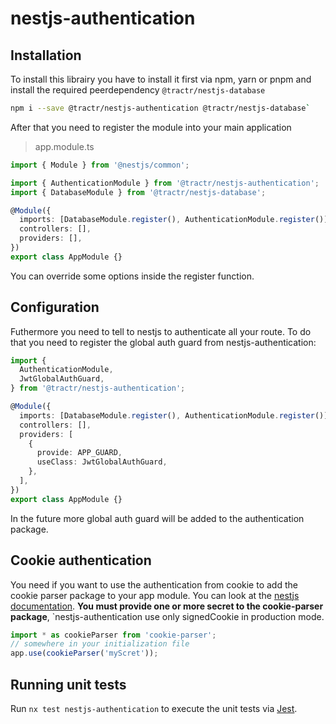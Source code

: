 # nestjs-authentication

## Installation

To install this librairy you have to install it first via npm, yarn or pnpm and
install the required peerdependency `@tractr/nestjs-database`

```bash
npm i --save @tractr/nestjs-authentication @tractr/nestjs-database`
```

After that you need to register the module into your main application

> app.module.ts

```typescript
import { Module } from '@nestjs/common';

import { AuthenticationModule } from '@tractr/nestjs-authentication';
import { DatabaseModule } from '@tractr/nestjs-database';

@Module({
  imports: [DatabaseModule.register(), AuthenticationModule.register()],
  controllers: [],
  providers: [],
})
export class AppModule {}
```

You can override some options inside the register function.

## Configuration

Futhermore you need to tell to nestjs to authenticate all your route. To do that
you need to register the global auth guard from nestjs-authentication:

```typescript
import {
  AuthenticationModule,
  JwtGlobalAuthGuard,
} from '@tractr/nestjs-authentication';

@Module({
  imports: [DatabaseModule.register(), AuthenticationModule.register()],
  controllers: [],
  providers: [
    {
      provide: APP_GUARD,
      useClass: JwtGlobalAuthGuard,
    },
  ],
})
export class AppModule {}
```

In the future more global auth guard will be added to the authentication
package.

## Cookie authentication

You need if you want to use the authentication from cookie to add the cookie
parser package to your app module. You can look at the
[nestjs documentation](https://docs.nestjs.com/techniques/cookies#cookies).
**You must provide one or more secret to the cookie-parser package**,
`nestjs-authentication use only signedCookie in production mode.

```typescript
import * as cookieParser from 'cookie-parser';
// somewhere in your initialization file
app.use(cookieParser('myScret'));
```

## Running unit tests

Run `nx test nestjs-authentication` to execute the unit tests via
[Jest](https://jestjs.io).

